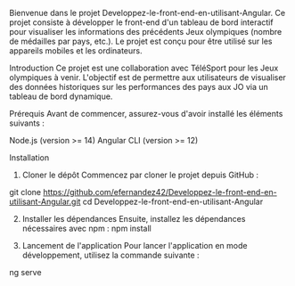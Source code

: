 Bienvenue dans le projet Developpez-le-front-end-en-utilisant-Angular. 
Ce projet consiste à développer le front-end d'un tableau de bord interactif pour visualiser les informations des précédents Jeux olympiques (nombre de médailles par pays, etc.). Le projet est conçu pour être utilisé sur les appareils mobiles et les ordinateurs.

Introduction
Ce projet est une collaboration avec TéléSport pour les Jeux olympiques à venir. L'objectif est de permettre aux utilisateurs de visualiser des données historiques sur les performances des pays aux JO via un tableau de bord dynamique.

Prérequis
Avant de commencer, assurez-vous d'avoir installé les éléments suivants :

Node.js (version >= 14)
Angular CLI (version >= 12)

Installation

1. Cloner le dépôt
Commencez par cloner le projet depuis GitHub :

git clone https://github.com/efernandez42/Developpez-le-front-end-en-utilisant-Angular.git
cd Developpez-le-front-end-en-utilisant-Angular

2. Installer les dépendances
Ensuite, installez les dépendances nécessaires avec npm :
npm install

3. Lancement de l'application
Pour lancer l'application en mode développement, utilisez la commande suivante :

ng serve